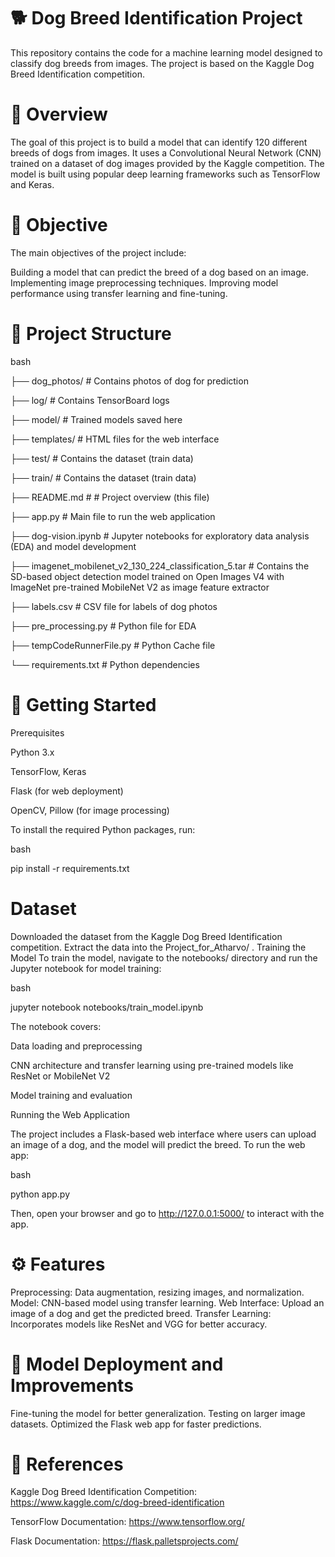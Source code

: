 # 🐕 Dog Breed Identification Project

This repository contains the code for a machine learning model designed to classify dog breeds from images. The project is based on the Kaggle Dog Breed Identification competition.

# 📖 Overview

The goal of this project is to build a model that can identify 120 different breeds of dogs from images. It uses a Convolutional Neural Network (CNN) trained on a dataset of dog images provided by the Kaggle competition. The model is built using popular deep learning frameworks such as TensorFlow and Keras.

# 🎯 Objective

The main objectives of the project include:

Building a model that can predict the breed of a dog based on an image.
Implementing image preprocessing techniques.
Improving model performance using transfer learning and fine-tuning.

# 📂 Project Structure

bash

├── dog_photos/                                                           # Contains photos of dog for prediction

├── log/                                                                  # Contains TensorBoard logs

├── model/                                                                # Trained models saved here

├── templates/                                                            # HTML files for the web interface

├── test/                                                                 # Contains the dataset (train data)

├── train/                                                                # Contains the dataset (train data)

├── README.md                                                             # # Project overview (this file)

├── app.py                                                                # Main file to run the web application

├── dog-vision.ipynb                                                      # Jupyter notebooks for exploratory data analysis (EDA) and model development

├── imagenet_mobilenet_v2_130_224_classification_5.tar                    # Contains the SD-based object detection model trained on Open Images V4 with ImageNet pre-trained MobileNet V2 as image feature extractor

├── labels.csv                                                            # CSV file for labels of dog photos

├── pre_processing.py                                                     # Python file for EDA 

├── tempCodeRunnerFile.py                                                 # Python Cache file

└── requirements.txt                                                      # Python dependencies


# 🚀 Getting Started

Prerequisites

Python 3.x

TensorFlow, Keras

Flask (for web deployment)

OpenCV, Pillow (for image processing)

To install the required Python packages, run:

bash

pip install -r requirements.txt

# Dataset

Downloaded the dataset from the Kaggle Dog Breed Identification competition.
Extract the data into the Project_for_Atharvo/ .
Training the Model
To train the model, navigate to the notebooks/ directory and run the Jupyter notebook for model training:

bash

jupyter notebook notebooks/train_model.ipynb

The notebook covers:

Data loading and preprocessing

CNN architecture and transfer learning using pre-trained models like ResNet or MobileNet V2

Model training and evaluation

Running the Web Application

The project includes a Flask-based web interface where users can upload an image of a dog, and the model will predict the breed. To run the web app:

bash

python app.py

Then, open your browser and go to http://127.0.0.1:5000/ to interact with the app.

# ⚙️ Features
Preprocessing: Data augmentation, resizing images, and normalization.
Model: CNN-based model using transfer learning.
Web Interface: Upload an image of a dog and get the predicted breed.
Transfer Learning: Incorporates models like ResNet and VGG for better accuracy.

# 📝 Model Deployment and Improvements
Fine-tuning the model for better generalization.
Testing on larger image datasets.
Optimized the Flask web app for faster predictions.

# 🔗 References

Kaggle Dog Breed Identification Competition: https://www.kaggle.com/c/dog-breed-identification

TensorFlow Documentation: https://www.tensorflow.org/

Flask Documentation: https://flask.palletsprojects.com/
